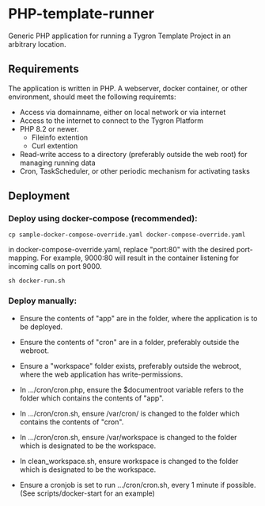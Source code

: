 # PHP-template-runner

Generic PHP application for running a Tygron Template Project in an arbitrary location.

## Requirements
The application is written in PHP. A webserver, docker container, or other environment, should meet the following requiremts:
* Access via domainname, either on local network or via internet
* Access to the internet to connect to the Tygron Platform
* PHP 8.2 or newer.
  * Fileinfo extention
  * Curl extention
* Read-write access to a directory (preferably outside the web root) for managing running data
* Cron, TaskScheduler, or other periodic mechanism for activating tasks


## Deployment

### Deploy using docker-compose (recommended):
```cp sample-docker-compose-override.yaml docker-compose-override.yaml```

in docker-compose-override.yaml, replace "port:80" with the desired port-mapping. For example, 9000:80 will result in the container listening for incoming calls on port 9000.

```sh docker-run.sh```

### Deploy manually:
- Ensure the contents of "app" are in the folder, where the application is to be deployed.
- Ensure the contents of "cron" are in a folder, preferably outside the webroot.
- Ensure a "workspace" folder exists, preferably outside the webroot, where the web application has write-permissions.

- In .../cron/cron.php, ensure the $documentroot variable refers to the folder which contains the contents of "app".
- In .../cron/cron.sh, ensure /var/cron/ is changed to the folder which contains the contents of "cron".
- In .../cron/cron.sh, ensure /var/workspace is changed to the folder which is designated to be the workspace.
- In clean_workspace.sh, ensure workspace is changed to the folder which is designated to be the workspace.

- Ensure a cronjob is set to run .../cron/cron.sh, every 1 minute if possible. (See scripts/docker-start for an example)
